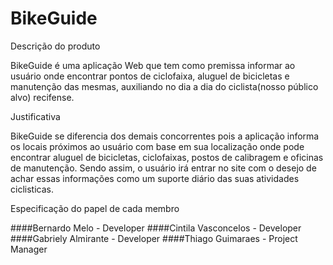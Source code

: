 # BikeGuide
Descrição do produto

BikeGuide é uma aplicação Web que tem como premissa informar ao usuário onde encontrar pontos de ciclofaixa, aluguel de bicicletas e manutenção das mesmas, auxiliando no dia a dia do ciclista(nosso público alvo) recifense.

Justificativa

BikeGuide se diferencia dos demais concorrentes pois a aplicação informa os locais próximos ao usuário com base em sua localização onde pode encontrar aluguel de bicicletas, ciclofaixas, postos de calibragem e oficinas de manutenção. Sendo assim, o usuário irá entrar no site com o desejo de achar essas informações como um suporte diário das suas atividades ciclisticas.

Especificação do papel de cada membro

####Bernardo Melo - Developer ####Cintila Vasconcelos - Developer ####Gabriely Almirante - Developer ####Thiago Guimaraes - Project Manager
